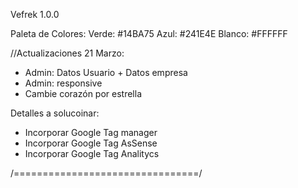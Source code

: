 Vefrek 1.0.0

Paleta de Colores:
Verde: #14BA75
Azul: #241E4E
Blanco: #FFFFFF

//Actualizaciones 21 Marzo:

- Admin: Datos Usuario + Datos empresa
- Admin: responsive
- Cambie corazón por estrella

Detalles a solucoinar:

- Incorporar Google Tag manager
- Incorporar Google Tag AsSense
- Incorporar Google Tag Analitycs

/================================/
